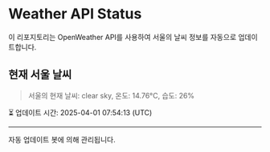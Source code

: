 
# Weather API Status

이 리포지토리는 OpenWeather API를 사용하여 서울의 날씨 정보를 자동으로 업데이트합니다.

## 현재 서울 날씨
> 서울의 현재 날씨: clear sky, 온도: 14.76°C, 습도: 26%

⏳ 업데이트 시간: 2025-04-01 07:54:13 (UTC)

---
자동 업데이트 봇에 의해 관리됩니다.
